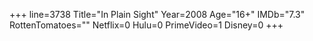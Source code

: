 +++
line=3738
Title="In Plain Sight"
Year=2008
Age="16+"
IMDb="7.3"
RottenTomatoes=""
Netflix=0
Hulu=0
PrimeVideo=1
Disney=0
+++

